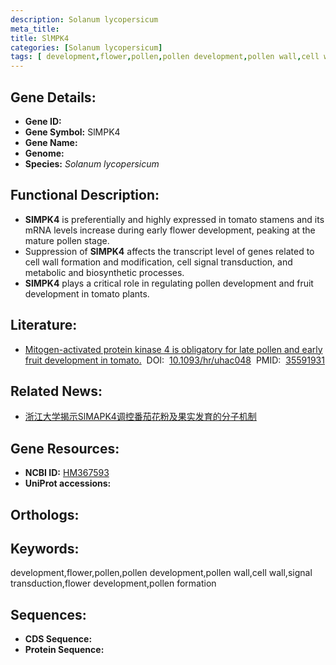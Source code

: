 ```yaml
---
description: Solanum lycopersicum
meta_title:
title: SlMPK4
categories: [Solanum lycopersicum]
tags: [ development,flower,pollen,pollen development,pollen wall,cell wall,signal transduction,flower development,pollen formation ]
---
```


## Gene Details:
- **Gene ID:**	[]()
- **Gene Symbol:** SlMPK4
- **Gene Name:** 
- **Genome:** []()
- **Species:** *Solanum lycopersicum*

## Functional Description:
   - **SlMPK4** is preferentially and highly expressed in tomato stamens and its mRNA levels increase during early flower development, peaking at the mature pollen stage.
   - Suppression of **SlMPK4** affects the transcript level of genes related to cell wall formation and modification, cell signal transduction, and metabolic and biosynthetic processes.
   - **SlMPK4** plays a critical role in regulating pollen development and fruit development in tomato plants.

## Literature:
   - [Mitogen-activated protein kinase 4 is obligatory for late pollen and early fruit development in tomato.]( https://academic.oup.com/hr/article/doi/10.1093/hr/uhac048/6548269?login=true)&nbsp;&nbsp;DOI:&nbsp;&nbsp;[10.1093/hr/uhac048](https://academic.oup.com/hr/article/doi/10.1093/hr/uhac048/6548269?login=true)&nbsp;&nbsp;PMID:&nbsp;&nbsp;[35591931](https://pubmed.ncbi.nlm.nih.gov/35591931/)

## Related News:
   - [浙江大学揭示SlMAPK4调控番茄花粉及果实发育的分子机制](https://mp.weixin.qq.com/s?__biz=MzIyOTY2NDYyNQ==&mid=2247538132&idx=6&sn=2fdff07677fd072787b35b55a9573878&chksm=e8bd27cadfcaaedca836ec569751a41d3d1d9f7c9e97450d1aa8980b0427472371ed1a784bf4&scene=27#wechat_redirect)

## Gene Resources:
- **NCBI ID:** [HM367593](https://www.ncbi.nlm.nih.gov/gene/?term=HM367593)
- **UniProt accessions:** [](https://www.uniprot.org/uniprotkb//entry)

## Orthologs:

## Keywords:
development,flower,pollen,pollen development,pollen wall,cell wall,signal transduction,flower development,pollen formation

## Sequences:
- **CDS Sequence:**
- **Protein Sequence:**
